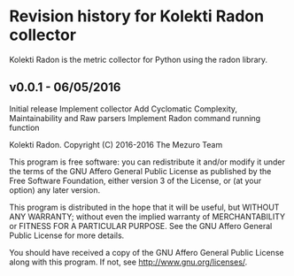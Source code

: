 # Revision history for Kolekti Radon collector

Kolekti Radon is the metric collector for Python using the radon library.

## v0.0.1 - 06/05/2016

Initial release
Implement collector
Add Cyclomatic Complexity, Maintainability and Raw parsers
Implement Radon command running function

Kolekti Radon. Copyright (C) 2016-2016  The Mezuro Team

This program is free software: you can redistribute it and/or modify it under
the terms of the GNU Affero General Public License as published by the Free
Software Foundation, either version 3 of the License, or (at your option) any
later version.

This program is distributed in the hope that it will be useful, but WITHOUT
ANY WARRANTY; without even the implied warranty of MERCHANTABILITY or FITNESS
FOR A PARTICULAR PURPOSE.  See the GNU Affero General Public License for more
details.

You should have received a copy of the GNU Affero General Public License along
with this program.  If not, see <http://www.gnu.org/licenses/>.
